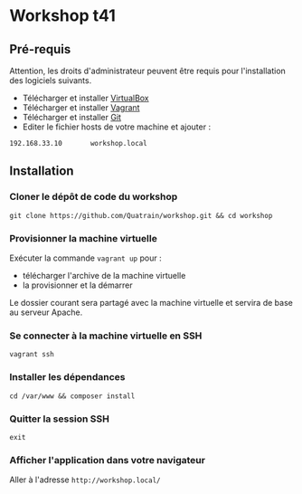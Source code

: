 # Workshop t41

## Pré-requis

Attention, les droits d'administrateur peuvent être requis pour l'installation des logiciels suivants.

* Télécharger et installer [VirtualBox](https://www.virtualbox.org/wiki/Downloads)
* Télécharger et installer [Vagrant](https://www.vagrantup.com/downloads.html)
* Télécharger et installer [Git](https://git-scm.com/downloads)
* Editer le fichier hosts de votre machine et ajouter :

```
192.168.33.10		workshop.local
```

## Installation

### Cloner le dépôt de code du workshop
`git clone https://github.com/Quatrain/workshop.git && cd workshop`


### Provisionner la machine virtuelle

Exécuter la commande `vagrant up` pour :

* télécharger l'archive de la machine virtuelle
* la provisionner et la démarrer

Le dossier courant sera partagé avec la machine virtuelle et servira de base au serveur Apache.

### Se connecter à la machine virtuelle en SSH

`vagrant ssh`

### Installer les dépendances

`cd /var/www && composer install`


### Quitter la session SSH

`exit`

### Afficher l'application dans votre navigateur

Aller à l'adresse `http://workshop.local/`


